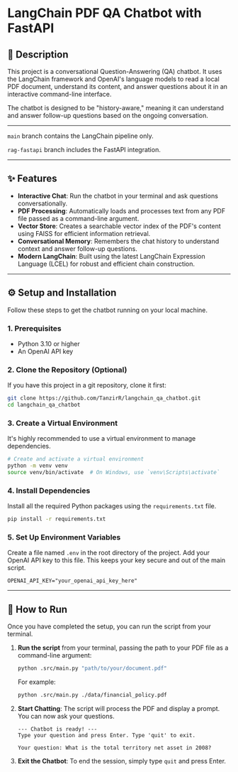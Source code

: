 # LangChain PDF QA Chatbot with FastAPI

## 📝 Description

This project is a conversational Question-Answering (QA) chatbot. It uses the LangChain framework and OpenAI's language models to read a local PDF document, understand its content, and answer questions about it in an interactive command-line interface.

The chatbot is designed to be "history-aware," meaning it can understand and answer follow-up questions based on the ongoing conversation.

---
```main``` branch contains the LangChain pipeline only.

```rag-fastapi``` branch includes the FastAPI integration.

---

## ✨ Features

* **Interactive Chat**: Run the chatbot in your terminal and ask questions conversationally.
* **PDF Processing**: Automatically loads and processes text from any PDF file passed as a command-line argument.
* **Vector Store**: Creates a searchable vector index of the PDF's content using FAISS for efficient information retrieval.
* **Conversational Memory**: Remembers the chat history to understand context and answer follow-up questions.
* **Modern LangChain**: Built using the latest LangChain Expression Language (LCEL) for robust and efficient chain construction.

---

## ⚙️ Setup and Installation

Follow these steps to get the chatbot running on your local machine.

### 1. Prerequisites

* Python 3.10 or higher
* An OpenAI API key

### 2. Clone the Repository (Optional)

If you have this project in a git repository, clone it first:

```bash
git clone https://github.com/TanzirR/langchain_qa_chatbot.git
cd langchain_qa_chatbot
```

### 3. Create a Virtual Environment

It's highly recommended to use a virtual environment to manage dependencies.

```bash
# Create and activate a virtual environment
python -m venv venv
source venv/bin/activate  # On Windows, use `venv\Scripts\activate`
```

### 4. Install Dependencies

Install all the required Python packages using the `requirements.txt` file.

```bash
pip install -r requirements.txt
```

### 5. Set Up Environment Variables

Create a file named `.env` in the root directory of the project. Add your OpenAI API key to this file. This keeps your key secure and out of the main script.

```
OPENAI_API_KEY="your_openai_api_key_here"
```

---

## 🚀 How to Run

Once you have completed the setup, you can run the script from your terminal.

1.  **Run the script** from your terminal, passing the path to your PDF file as a command-line argument:

    ```bash
    python .src/main.py "path/to/your/document.pdf"
    ```

    For example:

    ```bash
    python .src/main.py ./data/financial_policy.pdf
    ```

2.  **Start Chatting**: The script will process the PDF and display a prompt. You can now ask your questions.

    ```
    --- Chatbot is ready! ---
    Type your question and press Enter. Type 'quit' to exit.

    Your question: What is the total territory net asset in 2008?
    ```

4.  **Exit the Chatbot**: To end the session, simply type `quit` and press Enter.

